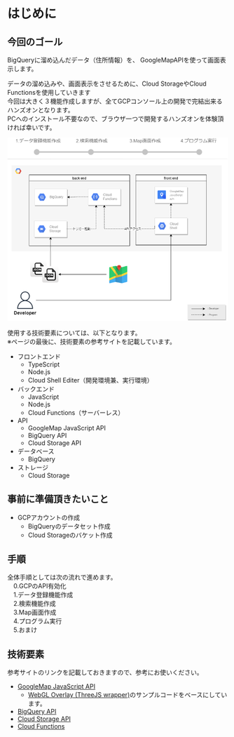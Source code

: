 # はじめに  
## 今回のゴール
BigQueryに溜め込んだデータ（住所情報）を、 GoogleMapAPIを使って画面表示します。  
  
データの溜め込みや、画面表示をさせるために、Cloud StorageやCloud Functionsを使用していきます  
今回は大きく３機能作成しますが、全てGCPコンソール上の開発で完結出来るハンズオンとなります。  
PCへのインストール不要なので、ブラウザ一つで開発するハンズオンを体験頂ければ幸いです。  


![](img/mirameetvol30.drawio_0.png)   

使用する技術要素については、以下となります。  
※ページの最後に、技術要素の参考サイトを記載しています。  
- フロントエンド
  - TypeScript
  - Node.js
  - Cloud Shell Editer（開発環境兼、実行環境）
- バックエンド
  - JavaScript
  - Node.js
  - Cloud Functions（サーバーレス）
- API
  - GoogleMap JavaScript API
  - BigQuery API
  - Cloud Storage API
- データベース
  - BigQuery
- ストレージ
  - Cloud Storage

## 事前に準備頂きたいこと
- GCPアカウントの作成
  - BigQueryのデータセット作成
  - Cloud Storageのバケット作成

## 手順 
全体手順としては次の流れで進めます。  
 　0.GCPのAPI有効化  
 　1.データ登録機能作成  
 　2.検索機能作成  
 　3.Map画面作成  
 　4.プログラム実行  
 　5.おまけ  
 
## 技術要素
参考サイトのリンクを記載しておきますので、参考にお使いください。  
- [GoogleMap JavaScript API](https://developers.google.com/maps/documentation/javascript?hl=ja)
  - [WebGL Overlay (ThreeJS wrapper)](https://developers.google.com/maps/documentation/javascript/examples/webgl/threejs-overlay-simple?hl=ja)のサンプルコードをベースにしています。
- [BigQuery API](https://cloud.google.com/bigquery/docs/reference/libraries-overview)
- [Cloud Storage API](https://cloud.google.com/storage/docs/apis?hl=ja)
- [Cloud Functions](https://cloud.google.com/functions/docs/concepts/overview?hl=ja)
